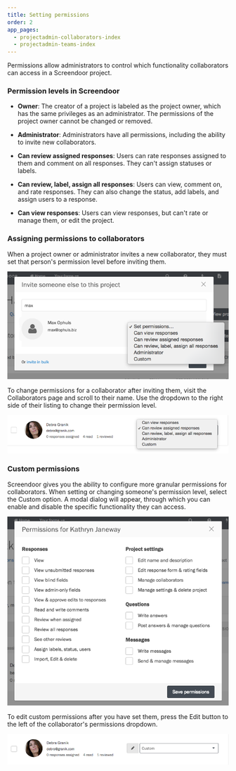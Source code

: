 ```yaml
---
title: Setting permissions
order: 2
app_pages:
  - projectadmin-collaborators-index
  - projectadmin-teams-index
---
```


Permissions allow administrators to control which functionality collaborators can access in a Screendoor project.

### Permission levels in Screendoor

- **Owner**: The creator of a project is labeled as the project owner, which has the same privileges as an administrator. The permissions of the project owner cannot be changed or removed.

- **Administrator**: Administrators have all permissions, including the ability to invite new collaborators.

- **Can review assigned responses**: Users can rate responses assigned to them and comment on all responses. They can't assign statuses or labels.

- **Can review, label, assign all responses**: Users can view, comment on, and rate responses. They can also change the status, add labels, and assign users to a response.

- **Can view responses**: Users can view responses, but can't rate or manage them, or edit the project.

### Assigning permissions to collaborators

When a project owner or administrator invites a new collaborator, they must set that person's permission level before inviting them.

![Inviting a new collaborator.](../images/collabs_3.png)

To change permissions for a collaborator after inviting them, visit the Collaborators page and scroll to their name. Use the dropdown to the right side of their listing to change their permission level.

![Changing permission levels.](../images/permissions_1.png)

### Custom permissions

Screendoor gives you the ability to configure more granular permissions for collaborators. When setting or changing someone's permission level, select the Custom option. A modal dialog will appear, through which you can enable and disable the specific functionality they can access.

![Custom permissions.](../images/permissions_2.png)

To edit custom permissions after you have set them, press the Edit button to the left of the collaborator's permissions dropdown.

![Editing custom permissions.](../images/permissions_3.png)
